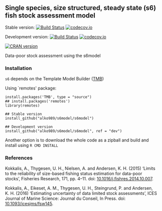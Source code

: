 ## Single species, size structured, steady state (s6) fish stock assessment model

Stable version: [![Build Status](https://travis-ci.org/alko989/s6model.svg?branch=master)](https://travis-ci.org/alko989/s6model?branch=master)
[![codecov.io](https://codecov.io/github/alko989/s6model/coverage.svg?branch=master)](https://codecov.io/github/alko989/s6model?branch=master)

Development version: [![Build Status](https://travis-ci.org/alko989/s6model.svg?branch=dev)](https://travis-ci.org/alko989/s6model?branch=dev)
[![codecov.io](https://codecov.io/github/alko989/s6model/coverage.svg?branch=dev)](https://codecov.io/github/alko989/s6model?branch=dev)

[![CRAN version](http://www.r-pkg.org/badges/version/s6model)](http://cran.r-project.org/package=s6model)

Data-poor stock assessment using the s6model


### Installation
`s6` depends on the Template Model Builder ([TMB](https://tmb-project.org))

Using `remotes' package:

``` 
install.packages('TMB', type = "source")
## install.packages('remotes')
library(remotes)

## Stable version
install_github("alko989/s6model/s6model")

## Development version
install_github("alko989/s6model/s6model", ref = "dev")
```

Another option is to download the whole code as a zipball and build and install using ```R CMD INSTALL```

### References
Kokkalis, A., Thygesen, U. H., Nielsen, A. and Andersen, K. H. (2015) ‘Limits to the reliability of size-based fishing status estimation for data-poor stocks’, Fisheries Research, 171, pp. 4–11. doi: [10.1016/j.fishres.2014.10.007](https://dx.doi.org/10.1016/j.fishres.2014.10.007).

Kokkalis, A., Eikeset, A. M., Thygesen, U. H., Steingrund, P. and Andersen, K. H. (2016) ‘Estimating uncertainty of data limited stock assessments’, ICES Journal of Marine Science: Journal du Conseil, In Press. doi: [10.1093/icesjms/fsw145](https://dx.doi.org/10.1093/icesjms/fsw145).
